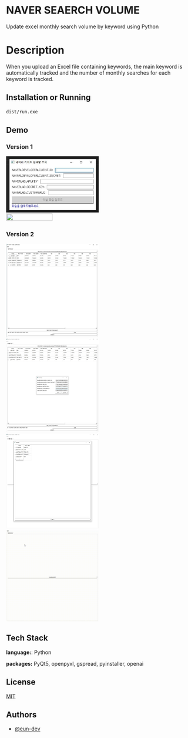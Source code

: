 # NAVER SEAERCH VOLUME

Update excel monthly search volume by keyword using Python

# Description

When you upload an Excel file containing keywords, the main keyword is automatically tracked and the number of monthly searches for each keyword is tracked.

## Installation or Running

```bash
dist/run.exe
```

## Demo
### Version 1

<img src="./assets/github/demo.jpg" width="50%" height="50%"/>
<img src="./assets/github/demo.gif" width="50%" height="50%"/>


### Version 2
<img src="./assets/github/demo2_main.jpg" width="50%" height="50%"/>
<img src="./assets/github/demo2_key_setting.jpg" width="50%" height="50%"/>
<img src="./assets/github/demo2_train_setting.jpg" width="50%" height="50%"/>
<img src="./assets/github/demo2.gif" width="50%" height="50%"/>

<!-- ![](https://github.com/ooeunoo/youtube_clone/blob/main/assets/github/demo.gif) -->


## Tech Stack

**language:**: Python

**packages:** PyQt5, openpyxl, gspread, pyinstaller, openai


## License

[MIT](https://choosealicense.com/licenses/mit/)


## Authors

- [@eun-dev](https://github.com/eun-dev)
